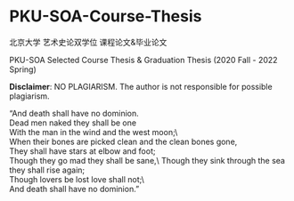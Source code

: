 # PKU-SOA-Course-Thesis
北京大学 艺术史论双学位 课程论文&amp;毕业论文 

PKU-SOA Selected Course Thesis &amp; Graduation Thesis (2020 Fall - 2022 Spring)

**Disclaimer**: NO PLAGIARISM. The author is not responsible for possible plagiarism.
<br/>


“And death shall have no dominion.\
Dead men naked they shall be one\
With the man in the wind and the west moon;\   
When their bones are picked clean and the clean bones gone,\
They shall have stars at elbow and foot;\
Though they go mad they shall be sane,\ 
Though they sink through the sea they shall rise again;\
Though lovers be lost love shall not;\  
And death shall have no dominion.”  
